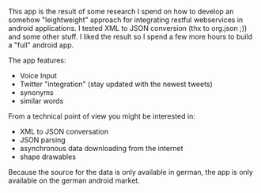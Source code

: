 This app is the result of some research I spend on how to develop an somehow "leightweight" approach for integrating restful webservices in android applications. I tested XML to JSON conversion (thx to org.json ;)) and some other stuff. I liked the result so I spend a few more hours to build a "full" android app.

The app features:
- Voice Input
- Twitter "integration" (stay updated with the newest tweets)
- synonyms
- similar words

From a technical point of view you might be interested in:
- XML to JSON conversation
- JSON parsing
- asynchronous data downloading from the internet
- shape drawables

Because the source for the data is only available in german, the app is only available on the german android market.